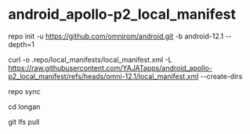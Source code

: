 # android_apollo-p2_local_manifest  

repo init -u https://github.com/omnirom/android.git -b android-12.1 --depth=1

curl -o .repo/local_manifests/local_manifest.xml -L https://raw.githubusercontent.com/YAJATapps/android_apollo-p2_local_manifest/refs/heads/omni-12.1/local_manifest.xml --create-dirs

repo sync

cd longan

git lfs pull
